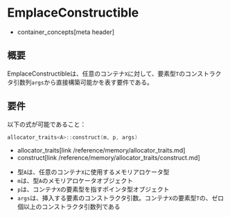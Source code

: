 # EmplaceConstructible
* container_concepts[meta header]

## 概要
EmplaceConstructibleは、任意のコンテナ`X`に対して、要素型`T`のコンストラクタ引数列`args`から直接構築可能かを表す要件である。


## 要件
以下の式が可能であること：

```cpp
allocator_traits<A>::construct(m, p, args)
```
* allocator_traits[link /reference/memory/allocator_traits.md]
* construct[link /reference/memory/allocator_traits/construct.md]

- 型`A`は、任意のコンテナ`X`に使用するメモリアロケータ型
- `m`は、型`A`のメモリアロケータオブジェクト
- `p`は、コンテナ`X`の要素型を指すポインタ型オブジェクト
- `args`は、挿入する要素のコンストラクタ引数。コンテナ`X`の要素型`T`の、ゼロ個以上のコンストラクタ引数列である

